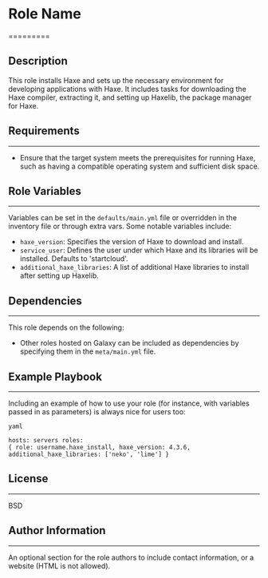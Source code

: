 # Role Name
=========

## Description
This role installs Haxe and sets up the necessary environment for developing applications with Haxe. It includes tasks for downloading the Haxe compiler, extracting it, and setting up Haxelib, the package manager for Haxe.

## Requirements
------------
- Ensure that the target system meets the prerequisites for running Haxe, such as having a compatible operating system and sufficient disk space.

## Role Variables
------------------

Variables can be set in the `defaults/main.yml` file or overridden in the inventory file or through extra vars. Some notable variables include:

- `haxe_version`: Specifies the version of Haxe to download and install.
- `service_user`: Defines the user under which Haxe and its libraries will be installed. Defaults to 'startcloud'.
- `additional_haxe_libraries`: A list of additional Haxe libraries to install after setting up Haxelib.

## Dependencies
------------

This role depends on the following:

- Other roles hosted on Galaxy can be included as dependencies by specifying them in the `meta/main.yml` file.

## Example Playbook
-------------------

Including an example of how to use your role (for instance, with variables passed in as parameters) is always nice for users too:

```
yaml

hosts: servers roles:
{ role: username.haxe_install, haxe_version: 4.3.6, additional_haxe_libraries: ['neko', 'lime'] }
```

## License
-------

BSD

## Author Information
------------------

An optional section for the role authors to include contact information, or a website (HTML is not allowed).